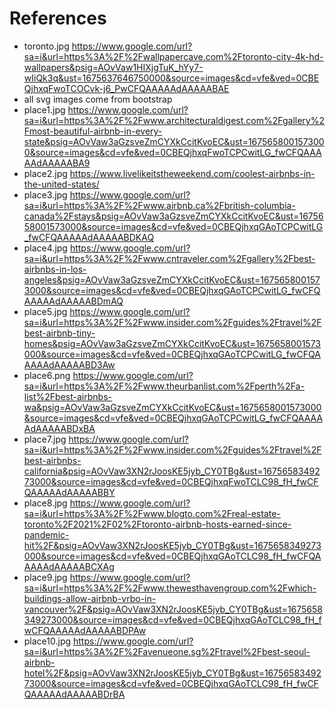 # References
* toronto.jpg https://www.google.com/url?sa=i&url=https%3A%2F%2Fwallpapercave.com%2Ftoronto-city-4k-hd-wallpapers&psig=AOvVaw1HIXjgTuK_hYy7-wIiQk3q&ust=1675637646750000&source=images&cd=vfe&ved=0CBEQjhxqFwoTCOCvk-j6_PwCFQAAAAAdAAAAABAE
* all svg images come from bootstrap
* place1.jpg https://www.google.com/url?sa=i&url=https%3A%2F%2Fwww.architecturaldigest.com%2Fgallery%2Fmost-beautiful-airbnb-in-every-state&psig=AOvVaw3aGzsveZmCYXkCcitKvoEC&ust=1675658001573000&source=images&cd=vfe&ved=0CBEQjhxqFwoTCPCwitLG_fwCFQAAAAAdAAAAABA9
* place2.jpg https://www.livelikeitstheweekend.com/coolest-airbnbs-in-the-united-states/
* place3.jpg https://www.google.com/url?sa=i&url=https%3A%2F%2Fwww.airbnb.ca%2Fbritish-columbia-canada%2Fstays&psig=AOvVaw3aGzsveZmCYXkCcitKvoEC&ust=1675658001573000&source=images&cd=vfe&ved=0CBEQjhxqGAoTCPCwitLG_fwCFQAAAAAdAAAAABDKAQ
* place4.jpg https://www.google.com/url?sa=i&url=https%3A%2F%2Fwww.cntraveler.com%2Fgallery%2Fbest-airbnbs-in-los-angeles&psig=AOvVaw3aGzsveZmCYXkCcitKvoEC&ust=1675658001573000&source=images&cd=vfe&ved=0CBEQjhxqGAoTCPCwitLG_fwCFQAAAAAdAAAAABDmAQ
* place5.jpg https://www.google.com/url?sa=i&url=https%3A%2F%2Fwww.insider.com%2Fguides%2Ftravel%2Fbest-airbnb-tiny-homes&psig=AOvVaw3aGzsveZmCYXkCcitKvoEC&ust=1675658001573000&source=images&cd=vfe&ved=0CBEQjhxqGAoTCPCwitLG_fwCFQAAAAAdAAAAABD3Aw
* place6.png https://www.google.com/url?sa=i&url=https%3A%2F%2Fwww.theurbanlist.com%2Fperth%2Fa-list%2Fbest-airbnbs-wa&psig=AOvVaw3aGzsveZmCYXkCcitKvoEC&ust=1675658001573000&source=images&cd=vfe&ved=0CBEQjhxqGAoTCPCwitLG_fwCFQAAAAAdAAAAABDxBA
* place7.jpg https://www.google.com/url?sa=i&url=https%3A%2F%2Fwww.insider.com%2Fguides%2Ftravel%2Fbest-airbnbs-california&psig=AOvVaw3XN2rJoosKE5jyb_CY0TBg&ust=1675658349273000&source=images&cd=vfe&ved=0CBEQjhxqFwoTCLC98_fH_fwCFQAAAAAdAAAAABBY
* place8.jpg https://www.google.com/url?sa=i&url=https%3A%2F%2Fwww.blogto.com%2Freal-estate-toronto%2F2021%2F02%2Ftoronto-airbnb-hosts-earned-since-pandemic-hit%2F&psig=AOvVaw3XN2rJoosKE5jyb_CY0TBg&ust=1675658349273000&source=images&cd=vfe&ved=0CBEQjhxqGAoTCLC98_fH_fwCFQAAAAAdAAAAABCXAg
* place9.jpg https://www.google.com/url?sa=i&url=https%3A%2F%2Fwww.thewesthavengroup.com%2Fwhich-buildings-allow-airbnb-vrbo-in-vancouver%2F&psig=AOvVaw3XN2rJoosKE5jyb_CY0TBg&ust=1675658349273000&source=images&cd=vfe&ved=0CBEQjhxqGAoTCLC98_fH_fwCFQAAAAAdAAAAABDPAw
* place10.jpg https://www.google.com/url?sa=i&url=https%3A%2F%2Favenueone.sg%2Ftravel%2Fbest-seoul-airbnb-hotel%2F&psig=AOvVaw3XN2rJoosKE5jyb_CY0TBg&ust=1675658349273000&source=images&cd=vfe&ved=0CBEQjhxqGAoTCLC98_fH_fwCFQAAAAAdAAAAABDrBA